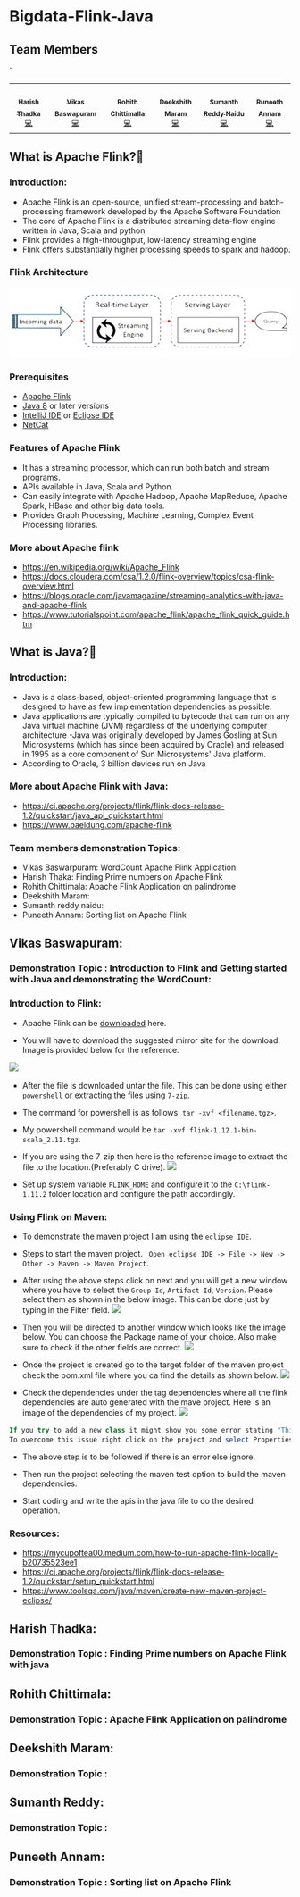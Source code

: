 # Bigdata-Flink-Java
## Team Members
<table>
  <tr>
    <td align="center"><a href="https://github.com/harishThadka"><img src="https://avatars.githubusercontent.com/u/60013824?s=400&u=4519aa7212ab3cef634b23bec1c89f1b76c261ed&v=4" width="100px;" alt=""/><br /><sub><b>Harish Thadka</b></sub></a><br /><a href="https://github.com/harishThadka" title="Code">💻</a></td>
    <td align="center"><a href="https://github.com/Vikas2004"><img src="https://avatars.githubusercontent.com/u/60014528?s=400&u=1d1b38ceb231dedb3dc4d9de6d41bd1603eb9590&v=4" width="100px;" alt=""/><br /><sub><b>Vikas Baswapuram</b></sub></a><br /><a href="https://github.com/Vikas2004" title="Code">💻</a></td>
    <td align="center"><a href="https://github.com/rohith0696"><img src="https://avatars.githubusercontent.com/u/60017598?s=400&u=95bb28cbe0422b53dcc3edfdb593b6e1b463fd06&v=4" width="100px;" alt=""/><br /><sub><b>Rohith Chittimalla</b></sub></a><br /><a href="https://github.com/rohith0696" title="Code">💻</a></td>
    <td align="center"><a href="https://github.com/Dixith1196"><img src="https://avatars.githubusercontent.com/u/60023341?s=400&u=fb45357be42f7f2b97401c4e7f6e607b781c8f8b&v=4" width="100px;" alt=""/><br /><sub><b>Deekshith Maram</b></sub></a><br /><a href="https://github.com/Dixith1196" title="Code">💻</a></td>
    <td align="center"><a href="https://github.com/sumanthreddy1233"><img src="https://avatars.githubusercontent.com/u/60023332?s=400&u=276e2972686007fe8fb19592ff5c17b1187120cd&v=4" width="100px;" alt=""/><br /><sub><b>Sumanth Reddy Naidu</b></sub></a><br /><a href="https://github.com/sumanthreddy1233" title="Code">💻</a></td>
    <td align="center"><a href="https://github.com/Puneeth159"><img src="https://avatars.githubusercontent.com/u/60018781?s=400&u=eead3b33a4143e52a8c4b931359c2c69d0138fa5&v=4" width="100px;" alt=""/><br /><sub><b>Puneeth Annam</b></sub></a><br /><a href="https://github.com/Puneeth159" title="Code">💻</a></td>
    </tr>
`   </table>

## What is Apache Flink?🤔
### Introduction:
- Apache Flink is an open-source, unified stream-processing and batch-processing framework developed by the Apache Software Foundation
- The core of Apache Flink is a distributed streaming data-flow engine written in Java, Scala and python
- Flink provides a high-throughput, low-latency streaming engine
- Flink offers substantially higher processing speeds to spark and hadoop.

### Flink Architecture
![](flink_arch.jpg)
### Prerequisites
- [Apache Flink](https://www.apache.org/dyn/closer.lua/flink/flink-1.12.1/flink-1.12.1-bin-scala_2.11.tgz)
- [Java 8](https://www.java.com/en/download/) or later versions
- [IntelliJ IDE](https://www.jetbrains.com/idea/download/#section=windows) or [Eclipse IDE](https://www.eclipse.org/ide/)
- [NetCat](https://nmap.org/download.html)
### Features of Apache Flink
- It has a streaming processor, which can run both batch and stream programs.
- APIs available in Java, Scala and Python.
- Can easily integrate with Apache Hadoop, Apache MapReduce, Apache Spark, HBase and other big data tools.
- Provides Graph Processing, Machine Learning, Complex Event Processing libraries.
### More about Apache flink
- https://en.wikipedia.org/wiki/Apache_Flink
- https://docs.cloudera.com/csa/1.2.0/flink-overview/topics/csa-flink-overview.html
- https://blogs.oracle.com/javamagazine/streaming-analytics-with-java-and-apache-flink
- https://www.tutorialspoint.com/apache_flink/apache_flink_quick_guide.htm
## What is Java?🤔
### Introduction:
- Java is a class-based, object-oriented programming language that is designed to have as few implementation dependencies as possible.
- Java applications are typically compiled to bytecode that can run on any Java virtual machine (JVM) regardless of the underlying computer architecture
-Java was originally developed by James Gosling at Sun Microsystems (which has since been acquired by Oracle) and released in 1995 as a core component of Sun Microsystems' Java platform. 
- According to Oracle, 3 billion devices run on Java
### More about Apache Flink with Java:
- https://ci.apache.org/projects/flink/flink-docs-release-1.2/quickstart/java_api_quickstart.html
- https://www.baeldung.com/apache-flink
### Team members demonstration Topics:

- Vikas Baswarpuram: WordCount Apache Flink Application
- Harish Thaka: Finding Prime numbers on Apache Flink
- Rohith Chittimala: Apache Flink Application on palindrome
- Deekshith Maram:
- Sumanth reddy naidu:
- Puneeth Annam: Sorting list on Apache Flink
## Vikas Baswapuram:
### Demonstration Topic : Introduction to Flink and Getting started with Java and demonstrating the WordCount:

### Introduction to Flink:

-  Apache Flink can be [downloaded](https://www.apache.org/dyn/closer.lua/flink/flink-1.12.1/flink-1.12.1-bin-scala_2.11.tgz) here.

- You will have to download the suggested mirror site for the download. Image is provided below for the reference.

![](Apache_download.PNG)

- After the file is downloaded untar the file. This can be done using either ```powershell``` or extracting the files using ```7-zip```.

- The command for powershell is as follows: ```tar -xvf <filename.tgz>```.

- My powershell command would be ```tar -xvf flink-1.12.1-bin-scala_2.11.tgz```.

- If you are using the 7-zip then here is the reference image to extract the file to the location.(Preferably C drive).
![](7-zip_extract.PNG)

- Set up system variable ```FLINK_HOME``` and configure it to the ```C:\flink-1.11.2``` folder location and configure the path accordingly.


### Using Flink on Maven:

- To demonstrate the maven project I am using the ```eclipse IDE```.

- Steps to start the maven project. ``` Open eclipse IDE -> File -> New -> Other -> Maven -> Maven Project```.

- After using the above steps click on next and you will get a new window where you have to select the ```Group Id```, ```Artifact Id```, ```Version```. Please select them as shown in the below image. This can be done just by typing in the Filter field.
![](Maven_startup.PNG)

-  Then you will be directed to another window which looks like the image below. You can choose the Package name of your choice. Also make sure to check if the other fields are correct.
![](Project_Package_Name.PNG)

- Once the project is created go to the target folder of the maven project check the pom.xml file where you ca find the details as shown below.
![](pom_XML.PNG)

- Check the dependencies under the tag dependencies where all the flink dependencies are auto generated with the mave project. Here is an image of the dependencies of my project.
![](dependencies.PNG)

```Powershell
If you try to add a new class it might show you some error stating "This is not a java source folder". 
To overcome this issue right click on the project and select Properties, click on the Project Facets and then click on "Convert to faceted form" and then select java, Apply and close you will now be able to add a new java class file.
```
- The above step is to be followed if there is an error else ignore.

- Then run the project selecting the maven test option to build the maven dependencies.

- Start coding and write the apis in the java file to do the desired operation.

### Resources:
- https://mycupoftea00.medium.com/how-to-run-apache-flink-locally-b20735523ee1
- https://ci.apache.org/projects/flink/flink-docs-release-1.2/quickstart/setup_quickstart.html
- https://www.toolsqa.com/java/maven/create-new-maven-project-eclipse/

## Harish Thadka:
### Demonstration Topic : Finding Prime numbers on Apache Flink with java

## Rohith Chittimala: 
### Demonstration Topic : Apache Flink Application on palindrome


## Deekshith Maram:
### Demonstration Topic : 

## Sumanth Reddy:
### Demonstration Topic : 

## Puneeth Annam:
### Demonstration Topic : Sorting list on Apache Flink